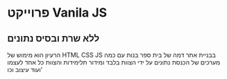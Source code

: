 # פרוייקט Vanila JS
## ללא שרת ובסיס נתונים 
הרעיון הוא מימוש של HTML CSS JS בבניית אתר דמה של בית ספר בנות עם כמה מערכים של הכנסת נתונים על ידי הצוות בלבד ומידור תלימידות והצוות כל אחד לעצמו ועוד עיצוב וכו'
